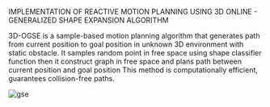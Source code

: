 IMPLEMENTATION OF REACTIVE MOTION PLANNING USING 3D ONLINE - GENERALIZED SHAPE EXPANSION ALGORITHM


3D-OGSE is a sample-based motion planning algorithm that generates path from current position to goal position in unknown 3D environment with static obstacle.
It samples random point in free space using shape classifier function then it construct graph in free space and plans path between current position and goal position
This method is computationally efficient, guarantees collision-free paths.

![gse](https://github.com/user-attachments/assets/6d64972f-6834-4a81-b174-bfdffae5e190)
